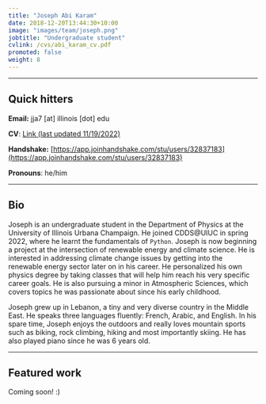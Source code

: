 ```yaml
---
title: "Joseph Abi Karam"
date: 2018-12-20T13:44:30+10:00
image: "images/team/joseph.png"
jobtitle: "Undergraduate student"
cvlink: /cvs/abi_karam_cv.pdf
promoted: false
weight: 8
---
```


---
## Quick hitters

**Email:** jja7 [at] illinois [dot] edu 

**CV**: [Link (last updated 11/19/2022)](/cvs/abi_karam_cv.pdf)

**Handshake:** [https://app.joinhandshake.com/stu/users/32837183](https://app.joinhandshake.com/stu/users/32837183)

**Pronouns**: he/him

---
## Bio
Joseph is an undergraduate student in the Department of Physics at the University of Illinois Urbana Champaign. He joined CDDS@UIUC in spring 2022, where he learnt the fundamentals of `Python`. Joseph is now beginning a project at the intersection of renewable energy and climate science. He is interested in addressing climate change issues by getting into the renewable energy sector later on in his career. He personalized his own physics degree by taking classes that will help him reach his very specific career goals. He is also pursuing a minor in Atmospheric Sciences, which covers topics he was passionate about since his early childhood.

Joseph grew up in Lebanon, a tiny and very diverse country in the Middle East. He speaks three languages fluently: French, Arabic, and English. In his spare time, Joseph enjoys the outdoors and really loves mountain sports such as biking, rock climbing, hiking and most importantly skiing. He has also played piano since he was 6 years old.

---
## Featured work
Coming soon! :) 
